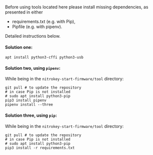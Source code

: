 Before using tools located here please install missing dependencies, as presented in either
- requirements.txt (e.g. with Pip),
- Pipfile (e.g. with pipenv).

Detailed instructions below.

#### Solution one:
```
apt install python3-cffi python3-usb
```

#### Solution two, using `pipenv`:
While being in the `nitrokey-start-firmware/tool` directory:
```
git pull # to update the repository
# in case Pip is not installed
# sudo apt install python3-pip 
pip3 install pipenv
pipenv install --three
```

#### Solution three, using `pip`:
While being in the `nitrokey-start-firmware/tool` directory:
```
git pull # to update the repository
# in case Pip is not installed
# sudo apt install python3-pip 
pip3 install -r requirements.txt
```

